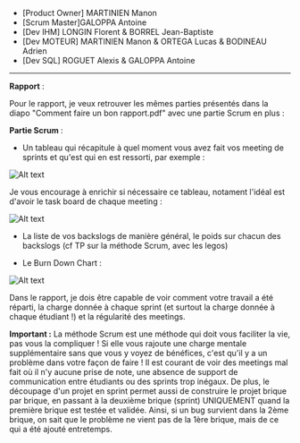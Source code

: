- [Product Owner] MARTINIEN Manon
- [Scrum Master]GALOPPA Antoine
- [Dev IHM] LONGIN Florent & BORREL Jean-Baptiste
- [Dev MOTEUR] MARTINIEN Manon & ORTEGA Lucas & BODINEAU Adrien
- [Dev SQL] ROGUET Alexis & GALOPPA Antoine

*************************************
__Rapport__ :

Pour le rapport, je veux retrouver les mêmes parties présentés dans la diapo "Comment faire un bon rapport.pdf" avec une partie Scrum en plus :

__Partie Scrum__ :
- Un tableau qui récapitule à quel moment vous avez fait vos meeting de sprints et qu'est qui en est ressorti, par exemple :

![Alt text](https://zupimages.net/up/23/01/seoz.png "Tableau des sprints")

Je vous encourage à enrichir si nécessaire ce tableau, notament l'idéal est d'avoir le task board de chaque meeting : 

![Alt text](https://zupimages.net/up/23/01/32ab.png "Task Board")

- La liste de vos backslogs de manière général, le poids sur chacun des backslogs (cf TP sur la méthode Scrum, avec les legos)

- Le Burn Down Chart : 

![Alt text](https://zupimages.net/up/23/01/melx.png "Burn Down Chart")

Dans le rapport, je dois être capable de voir comment votre travail a été réparti, la charge donnée à chaque sprint (et surtout la charge donnée à chaque étudiant !) et la régularité des meetings. 

**Important :** La méthode Scrum est une méthode qui doit vous faciliter la vie, pas vous la compliquer ! Si elle vous rajoute une charge mentale supplémentaire sans que vous y voyez de bénéfices, c'est qu'il y a un problème dans votre façon de faire ! Il est courant de voir des meetings mal fait où il n'y aucune prise de note, une absence de support de communication entre étudiants ou des sprints trop inégaux. De plus, le découpage d'un projet en sprint permet aussi de construire le projet brique par brique, en passant à la deuxième brique (sprint) UNIQUEMENT quand la première brique est testée et validée. Ainsi, si un bug survient dans la 2ème brique, on sait que le problème ne vient pas de la 1ère brique, mais de ce qui a été ajouté entretemps.
